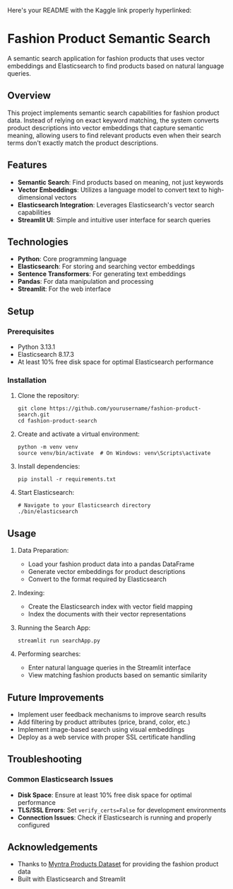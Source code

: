 Here's your README with the Kaggle link properly hyperlinked:

# Fashion Product Semantic Search
A semantic search application for fashion products that uses vector embeddings and Elasticsearch to find products based on natural language queries.

## Overview
This project implements semantic search capabilities for fashion product data. Instead of relying on exact keyword matching, the system converts product descriptions into vector embeddings that capture semantic meaning, allowing users to find relevant products even when their search terms don't exactly match the product descriptions.

## Features
- **Semantic Search**: Find products based on meaning, not just keywords
- **Vector Embeddings**: Utilizes a language model to convert text to high-dimensional vectors
- **Elasticsearch Integration**: Leverages Elasticsearch's vector search capabilities
- **Streamlit UI**: Simple and intuitive user interface for search queries

## Technologies
- **Python**: Core programming language
- **Elasticsearch**: For storing and searching vector embeddings
- **Sentence Transformers**: For generating text embeddings
- **Pandas**: For data manipulation and processing
- **Streamlit**: For the web interface

## Setup
### Prerequisites
- Python 3.13.1
- Elasticsearch 8.17.3
- At least 10% free disk space for optimal Elasticsearch performance

### Installation
1. Clone the repository:
   ```
   git clone https://github.com/yourusername/fashion-product-search.git
   cd fashion-product-search
   ```
2. Create and activate a virtual environment:
   ```
   python -m venv venv
   source venv/bin/activate  # On Windows: venv\Scripts\activate
   ```
3. Install dependencies:
   ```
   pip install -r requirements.txt
   ```
4. Start Elasticsearch:
   ```
   # Navigate to your Elasticsearch directory
   ./bin/elasticsearch
   ```

## Usage
1. Data Preparation:
   - Load your fashion product data into a pandas DataFrame
   - Generate vector embeddings for product descriptions
   - Convert to the format required by Elasticsearch

2. Indexing:
   - Create the Elasticsearch index with vector field mapping
   - Index the documents with their vector representations

3. Running the Search App:
   ```
   streamlit run searchApp.py
   ```

4. Performing searches:
   - Enter natural language queries in the Streamlit interface
   - View matching fashion products based on semantic similarity

## Future Improvements
- Implement user feedback mechanisms to improve search results
- Add filtering by product attributes (price, brand, color, etc.)
- Implement image-based search using visual embeddings
- Deploy as a web service with proper SSL certificate handling

## Troubleshooting
### Common Elasticsearch Issues
- **Disk Space**: Ensure at least 10% free disk space for optimal performance
- **TLS/SSL Errors**: Set `verify_certs=False` for development environments
- **Connection Issues**: Check if Elasticsearch is running and properly configured

## Acknowledgements
- Thanks to [Myntra Products Dataset](https://www.kaggle.com/datasets/ronakbokaria/myntra-products-dataset) for providing the fashion product data
- Built with Elasticsearch and Streamlit
